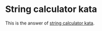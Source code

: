 # String calculator kata

This is the answer of 
[string calculator kata](https://github.com/ardalis/kata-catalog/blob/main/katas/String%20Calculator.md).